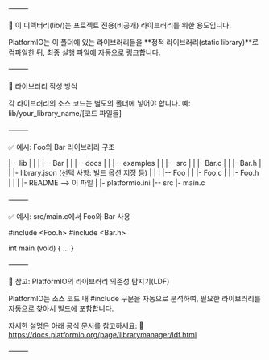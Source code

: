⸻

📁 이 디렉터리(lib/)는 프로젝트 전용(비공개) 라이브러리를 위한 용도입니다.

PlatformIO는 이 폴더에 있는 라이브러리들을 **정적 라이브러리(static library)**로 컴파일한 뒤,
최종 실행 파일에 자동으로 링크합니다.

⸻

📌 라이브러리 작성 방식

각 라이브러리의 소스 코드는 별도의 폴더에 넣어야 합니다.
예: lib/your_library_name/[코드 파일들]

⸻

✅ 예시: Foo와 Bar 라이브러리 구조

|-- lib
|  |
|  |-- Bar
|  |  |-- docs
|  |  |-- examples
|  |  |-- src
|  |     |- Bar.c
|  |     |- Bar.h
|  |  |- library.json (선택 사항: 빌드 옵션 지정 등)
|  |
|  |-- Foo
|  |  |- Foo.c
|  |  |- Foo.h
|  |
|  |- README --> 이 파일
|
|- platformio.ini
|-- src
   |- main.c


⸻

✅ 예시: src/main.c에서 Foo와 Bar 사용

#include <Foo.h>
#include <Bar.h>

int main (void)
{
  ...
}


⸻

🧠 참고: PlatformIO의 라이브러리 의존성 탐지기(LDF)

PlatformIO는 소스 코드 내 #include 구문을 자동으로 분석하여,
필요한 라이브러리를 자동으로 찾아서 빌드에 포함합니다.

자세한 설명은 아래 공식 문서를 참고하세요:
🔗 https://docs.platformio.org/page/librarymanager/ldf.html

⸻